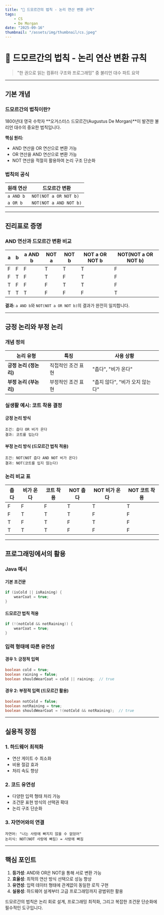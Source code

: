 ```yaml
---
title: "💾 드모르간의 법칙 - 논리 연산 변환 규칙"
tags:
    - CS
    - De Morgan
date: "2025-09-16"
thumbnail: "/assets/img/thumbnail/cs.jpeg"
---
```


# 💾 드모르간의 법칙 - 논리 연산 변환 규칙

> "한 권으로 읽는 컴퓨터 구조와 프로그래밍" 중 불리언 대수 파트 요약

---

## 기본 개념

### 드모르간의 법칙이란?
1800년대 영국 수학자 **오거스터스 드모르간(Augustus De Morgan)**이 발견한 불리언 대수의 중요한 법칙입니다.

**핵심 원리:**
- AND 연산을 OR 연산으로 변환 가능
- OR 연산을 AND 연산으로 변환 가능
- NOT 연산을 적절히 활용하여 논리 구조 단순화

### 법칙의 공식

| 원래 연산 | 드모르간 변환 |
|-----------|---------------|
| `a AND b` | `NOT(NOT a OR NOT b)` |
| `a OR b` | `NOT(NOT a AND NOT b)` |

---

## 진리표로 증명

### AND 연산과 드모르간 변환 비교

| a | b | a AND b | NOT a | NOT b | NOT a OR NOT b | NOT(NOT a OR NOT b) |
|---|---|---------|-------|-------|----------------|---------------------|
| F | F |    F    |   T   |   T   |       T        |         F           |
| F | T |    F    |   T   |   F   |       T        |         F           |
| T | F |    F    |   F   |   T   |       T        |         F           |
| T | T |    T    |   F   |   F   |       F        |         T           |

**결과:** `a AND b`와 `NOT(NOT a OR NOT b)`의 결과가 완전히 일치합니다.

---

## 긍정 논리와 부정 논리

### 개념 정의

| 논리 유형 | 특징 | 사용 상황 |
|-----------|------|-----------|
| **긍정 논리 (정논리)** | 직접적인 조건 표현 | "춥다", "비가 온다" |
| **부정 논리 (부논리)** | 부정적인 조건 표현 | "춥지 않다", "비가 오지 않는다" |

### 실생활 예시: 코트 착용 결정

#### 긍정 논리 방식
```
조건: 춥다 OR 비가 온다
결과: 코트를 입는다
```

#### 부정 논리 방식 (드모르간 법칙 적용)
```
조건: NOT(NOT 춥다 AND NOT 비가 온다)
결과: NOT(코트를 입지 않는다)
```

### 논리 비교 표

| 춥다 | 비가 온다 | 코트 착용 | NOT 춥다 | NOT 비가 온다 | NOT 코트 착용 |
|------|-----------|-----------|----------|---------------|---------------|
|  F   |     F     |     F     |    T     |       T       |       T       |
|  F   |     T     |     T     |    T     |       F       |       F       |
|  T   |     F     |     T     |    F     |       T       |       F       |
|  T   |     T     |     T     |    F     |       F       |       F       |

---

## 프로그래밍에서의 활용

### Java 예시

#### 기본 조건문
```java
if (isCold || isRaining) {
    wearCoat = true;
}
```

#### 드모르간 법칙 적용
```java
if (!(notCold && notRaining)) {
    wearCoat = true;
}
```

### 입력 형태에 따른 유연성

#### 경우 1: 긍정적 입력
```java
boolean cold = true;
boolean raining = false;
boolean shouldWearCoat = cold || raining;  // true
```

#### 경우 2: 부정적 입력 (드모르간 활용)
```java
boolean notCold = false;
boolean notRaining = true;
boolean shouldWearCoat = !(notCold && notRaining);  // true
```

---

## 실용적 장점

### 1. 하드웨어 최적화
- 연산 게이트 수 최소화
- 비용 절감 효과
- 처리 속도 향상

### 2. 코드 유연성
- 다양한 입력 형태 처리 가능
- 조건문 표현 방식의 선택권 확대
- 논리 구조 단순화

### 3. 자연어와의 연결
```
자연어: "나는 사랑에 빠지지 않을 수 없었어"
논리식: NOT(NOT 사랑에 빠짐) = 사랑에 빠짐
```

---

## 핵심 포인트

1. **등가성**: AND와 OR은 NOT을 통해 서로 변환 가능
2. **효율성**: 최적의 연산 방식 선택으로 성능 향상
3. **유연성**: 입력 데이터 형태에 관계없이 동일한 로직 구현
4. **실용성**: 하드웨어 설계부터 고급 프로그래밍까지 광범위한 활용

드모르간의 법칙은 논리 회로 설계, 프로그래밍 최적화, 그리고 복잡한 조건문 단순화에 필수적인 도구입니다.
